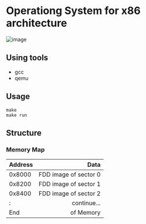 # Operationg System for x86 architecture

![image](https://raw.github.com/wiki/SatoshiShimada/os/images/os1.png)

## Using tools
* gcc
* qemu

## Usage
```shell
make
make run
```

## Structure

### Memory Map

|Address|Data|
|:------|---------:|
|0x8000 |FDD image of sector 0|
|0x8200 |FDD image of sector 1|
|0x8400 |FDD image of sector 2|
|  :    |continue...|
|End    |of Memory|


